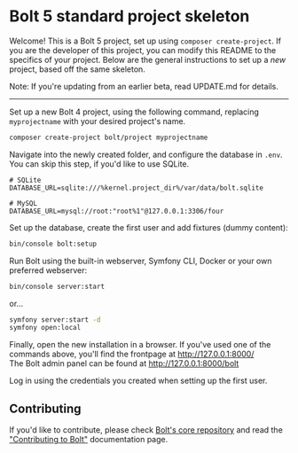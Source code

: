 Bolt 5 standard project skeleton
================================

Welcome! This is a Bolt 5 project, set up using `composer create-project`. If
you are the developer of this project, you can modify this README to the
specifics of your project. Below are the general instructions to set up a _new_
project, based off the same skeleton.


Note: If you're updating from an earlier beta, read UPDATE.md for details.

---

Set up a new Bolt 4 project, using the following command, replacing
`myprojectname` with your desired project's name.

```bash
composer create-project bolt/project myprojectname
```

Navigate into the newly created folder, and configure the database in `.env`.
You can skip this step, if you'd like to use SQLite.

```dotenv
# SQLite
DATABASE_URL=sqlite:///%kernel.project_dir%/var/data/bolt.sqlite

# MySQL
DATABASE_URL=mysql://root:"root%1"@127.0.0.1:3306/four
```

Set up the database, create the first user and add fixtures (dummy content):

```bash
bin/console bolt:setup
```

Run Bolt using the built-in webserver, Symfony CLI, Docker or your own
preferred webserver:

```bash
bin/console server:start
```

or…

```bash
symfony server:start -d
symfony open:local
```

Finally, open the new installation in a browser. If you've used one of the
commands above, you'll find the frontpage at http://127.0.0.1:8000/ \
The Bolt admin panel can be found at http://127.0.0.1:8000/bolt

Log in using the credentials you created when setting up the first user.

## Contributing

If you'd like to contribute, please check [Bolt's core repository](https://github.com/bolt/core/blob/master/CONTRIBUTING.md) 
and read the ["Contributing to Bolt"](https://docs.bolt.cm/4.0/other/contributing) documentation page.
